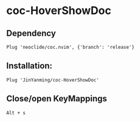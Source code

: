 # coc-HoverShowDoc

## Dependency
```
Plug 'neoclide/coc.nvim', {'branch': 'release'}
```

## Installation:
```
Plug 'JinYanming/coc-HoverShowDoc'
```

## Close/open KeyMappings
```
Alt + s
```
